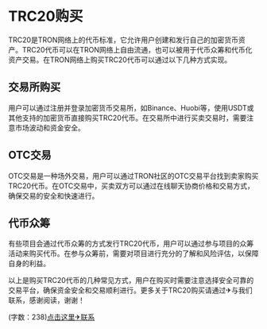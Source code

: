 # TRC20购买

TRC20是TRON网络上的代币标准，它允许用户创建和发行自己的加密货币资产。TRC20代币可以在TRON网络上自由流通，也可以被用于代币众筹和代币化资产交易。在TRON网络上购买TRC20代币可以通过以下几种方式实现。

## 交易所购买
用户可以通过注册并登录加密货币交易所，如Binance、Huobi等，使用USDT或其他支持的加密货币直接购买TRC20代币。在交易所中进行买卖交易时，需要注意市场波动和资金安全。

## OTC交易
OTC交易是一种场外交易，用户可以通过TRON社区的OTC交易平台找到卖家购买TRC20代币。在OTC交易中，买卖双方可以通过在线聊天协商价格和交易方式，确保交易的安全和快速进行。

## 代币众筹
有些项目会通过代币众筹的方式发行TRC20代币，用户可以通过参与项目的众筹活动来购买代币。在参与众筹前，需要对项目进行充分的了解和风险评估，以保障自身的利益。

以上是购买TRC20代币的几种常见方式，用户在购买时需要注意选择安全可靠的交易平台，确保资金安全和交易顺利进行。更多关于TRC20购买请通过✈与我们联系，感谢阅读，谢谢！

(字数：238)[点击这里✈联系](https://trx.tw)